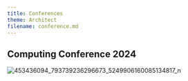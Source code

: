 ```yaml
---
title: Conferences
theme: Architect
filename: conference.md
--- 
```


## Computing Conference 2024

![453436094_793739236296673_5249906160085134817_n](https://github.com/user-attachments/assets/09c533dd-954a-4315-ae0c-a1e169146f3a)
